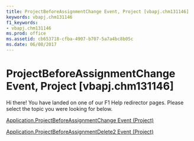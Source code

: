 ```yaml
---
title: ProjectBeforeAssignmentChange Event, Project [vbapj.chm131146]
keywords: vbapj.chm131146
f1_keywords:
- vbapj.chm131146
ms.prod: office
ms.assetid: cb653718-cfba-4907-b707-5a7a4bc8b05c
ms.date: 06/08/2017
---
```



# ProjectBeforeAssignmentChange Event, Project [vbapj.chm131146]

Hi there! You have landed on one of our F1 Help redirector pages. Please select the topic you were looking for below.

[Application.ProjectBeforeAssignmentChange Event (Project)](http://msdn.microsoft.com/library/9d94303c-f8f6-1681-0829-23f240afc570%28Office.15%29.aspx)

[Application.ProjectBeforeAssignmentDelete2 Event (Project)](http://msdn.microsoft.com/library/2753a140-e01b-b2c1-233f-f9f265737b47%28Office.15%29.aspx)


